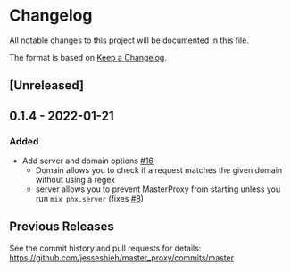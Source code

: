 # Changelog
All notable changes to this project will be documented in this file.

The format is based on [Keep a Changelog](https://keepachangelog.com/en/1.0.0/).

## [Unreleased]

## 0.1.4 - 2022-01-21
### Added
- Add server and domain options [#16](https://github.com/jesseshieh/master_proxy/pull/16)
  - Domain allows you to check if a request matches the given domain without using a regex
  - server allows you to prevent MasterProxy from starting unless you run `mix phx.server` (fixes [#8](https://github.com/jesseshieh/master_proxy/issues/8))

## Previous Releases

See the commit history and pull requests for details: https://github.com/jesseshieh/master_proxy/commits/master

